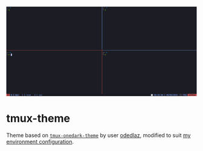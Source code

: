 ![Screenshot](./screenshot.png)

# tmux-theme

Theme based on [`tmux-onedark-theme`](https://github.com/odedlaz/tmux-onedark-theme) by user [odedlaz](https://github.com/odedlaz), modified to suit [my environment configuration](https://github.com/arturonavax/environment).

